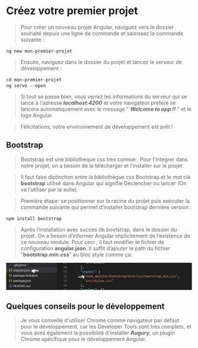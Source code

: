 # Créez votre premier projet

> Pour créer un nouveau projet Angular, naviguez vers le dossier souhaité depuis une ligne de commande et saisissez la commande suivante :

```
ng new mon-premier-projet
```

> Ensuite, naviguez dans le dossier du projet et lancez le serveur de développement :

```
cd mon-premier-projet
ng serve --open
```

> Si tout se passe bien, vous verrez les informations du serveur qui se lance à l'adresse ***localhost:4200*** et votre navigateur préféré se lancera automatiquement avec le message " ***Welcome to app !!*** " et le logo Angular.

> Félicitations, votre environnement de développement est prêt !

## Bootstrap

> Bootstrap est une bibliothèque css très connue . Pour l'integrer dans notre projet, on a besoin de la télécharger et l’installer sur le projet.

> Il faut faire distinction entre la bibliothèque css Bootstrap et le mot clé **bootstrap** utilisé dans Angular qui signifie Déclencher ou lancer (On va l’utiliser par la suite).

> Première étape: se positionner sur la racine du projet puis exécuter la commande suivante qui permet d’installer bootstrap dernière version :

```
npm install bootstrap
```
> Après l’installation avec succès de bootstrap, dans le dossier du projet. On a besoin d’informer Angular implicitement de l’existence de ce nouveau module. Pour ceci , il faut modifier le fichier de configuration **angular.json**.
Il suffit d’ajouter le path du fichier “**bootstrap.min.css**” au bloc style comme ça:

![bootstrap declaration](/assets/images/5.png)

## Quelques conseils pour le développement

> Je vous conseille d'utiliser Chrome comme navigateur par défaut pour le développement, car les Developer Tools sont très complets, et vous avez également la possibilité d'installer ***Augury***, un plugin Chrome spécifique pour le développement Angular.
